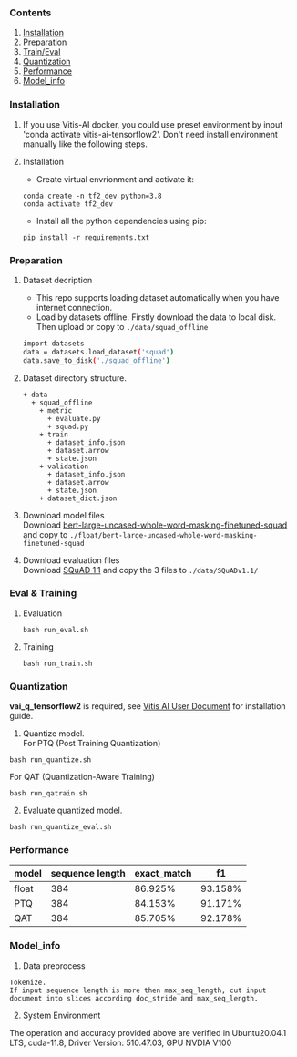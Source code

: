 ### Contents
1. [Installation](#installation)
2. [Preparation](#preparation)
3. [Train/Eval](#traineval)
4. [Quantization](#quantization)
5. [Performance](#performance)
6. [Model_info](#model_info)

### Installation

1. If you use Vitis-AI docker, you could use preset environment by input 'conda activate vitis-ai-tensorflow2'. 
   Don't need install environment manually like the following steps.
   
2. Installation
   - Create virtual envrionment and activate it:
   ```shell
   conda create -n tf2_dev python=3.8
   conda activate tf2_dev
   ```
   - Install all the python dependencies using pip:
   ```shell
   pip install -r requirements.txt
   ```

### Preparation

1. Dataset decription

    - This repo supports loading dataset automatically when you have internet connection.
    - Load by datasets offline. Firstly download the data to local disk. Then upload or copy to `./data/squad_offline`
    ``` bash
    import datasets
    data = datasets.load_dataset('squad')
    data.save_to_disk('./squad_offline')
    ```

2. Dataset directory structure.
   ```
   + data
     + squad_offline
       + metric
         + evaluate.py
         + squad.py
       + train
         + dataset_info.json
         + dataset.arrow
         + state.json
       + validation
         + dataset_info.json
         + dataset.arrow
         + state.json
       + dataset_dict.json
    ```

3. Download model files  
  Download [bert-large-uncased-whole-word-masking-finetuned-squad](https://huggingface.co/bert-large-uncased-whole-word-masking-finetuned-squad) and copy to `./float/bert-large-uncased-whole-word-masking-finetuned-squad`

4. Download evaluation files  
  Download [SQuAD 1.1](https://github.com/google-research/bert#squad-11) and copy the 3 files to `./data/SQuADv1.1/`


### Eval & Training

1. Evaluation
    ```shell
    bash run_eval.sh
    ```
2. Training
    ```shell
    bash run_train.sh
    ```

### Quantization
**vai_q_tensorflow2** is required, see 
[Vitis AI User Document](https://www.xilinx.com/products/design-tools/vitis/vitis-ai.html#documentation) for installation guide.

1. Quantize model.  
  For PTQ (Post Training Quantization)
  ```shell
  bash run_quantize.sh
  ```
  For QAT (Quantization-Aware Training)
  ```shell
  bash run_qatrain.sh
  ```
2. Evaluate quantized model.
  ```shell
  bash run_quantize_eval.sh
  ```

### Performance
| model | sequence length | exact_match | f1 |
|-------|------------|--------------|-------|
| float | 384 | 86.925% | 93.158% |
| PTQ | 384 | 84.153% | 91.171% |
| QAT | 384 | 85.705% | 92.178% |

### Model_info

1. Data preprocess
  ```
  Tokenize.
  If input sequence length is more then max_seq_length, cut input document into slices according doc_stride and max_seq_length.
  ```

2.  System Environment

The operation and accuracy provided above are verified in Ubuntu20.04.1 LTS, cuda-11.8, Driver Version: 510.47.03, GPU NVDIA V100
